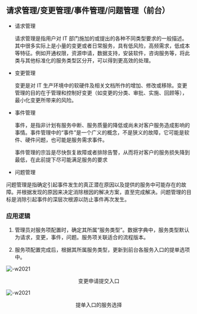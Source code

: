 ## 请求管理/变更管理/事件管理/问题管理（前台）

-   请求管理

    请求管理是指用户对 IT 部门施加的或提出的各种不同类型要求的一般描述。其中很多实际上是小量的变更或者日常服务，具有低风险，高频需求，低成本等特征。例如开通权限，资源申请，数据支持，安装软件，咨询服务等，将此类与其他标准化的服务类型区分开，可以得到更高效的处理。

-   变更管理

    变更是对 IT 生产环境中的软硬件及相关文档所作的增加、修改或移除。变更管理的目的在于管理和控制好变更（如变更的分类、审批、实施、回顾等），最小化变更所带来的风险。

-   事件管理

    事件，是指非计划有服务中断、服务质量的降低或尚未对客户服务造成影响的事情。事件管理中的“事件”是一个广义的概念，不是狭义的故障，它可能是软件、硬件问题，也可能是服务需求事件。

    事件管理的宗旨是尽快恢复故障或者排除告警，从而将对客户的服务损失降到最低，在此前提下尽可能满足服务的要求

-   问题管理

问题管理是指确定引起事件发生的真正潜在原因以及提供的服务中可能存在的故障。并根据发现的原因来决定消除根因的解决方案，直至完成解决。问题管理的目标是消除引起事件的深层次根源以防止事件再次发生。

### 应用逻辑

1.  管理员对服务项配置时，确定其所属“服务类型”。数据字典中，服务类型默认为请求，变更，事件，问题。服务项关联适合的流程版本。

2.  服务项配置完成后，根据其所属服务类型，更新到前台各服务入口的提单选项中。

![-w2021](../../media/d3d2477b84504e9d5001d58b259a6eb5.png)

<center>变更申请提交入口</center>

![-w2021](../../media/bba0fdc0179e76da8e545e184a890558.png)

<center>提单入口的服务选择</center>
